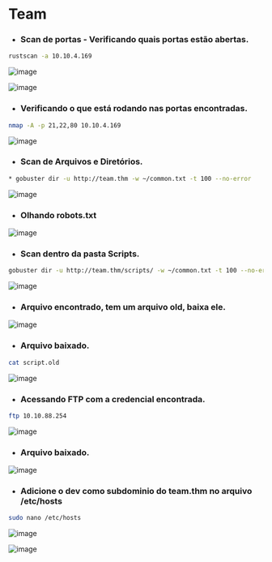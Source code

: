# Team

* ### Scan de portas - Verificando quais portas estão abertas.

```bash
rustscan -a 10.10.4.169
```
![image](https://github.com/lufffe/Writeups/assets/90646635/0f01a0be-ebec-49ca-9224-1370ce6dc092)

![image](https://github.com/lufffe/Writeups/assets/90646635/f0c398da-9363-41d6-b6f3-73989400afae)

* ### Verificando o que está rodando nas portas encontradas.
```bash
nmap -A -p 21,22,80 10.10.4.169
```
![image](https://github.com/lufffe/Writeups/assets/90646635/9c6a0cee-6596-415b-9509-899b399ad85f)

* ###  Scan de Arquivos e Diretórios.
```bash
* gobuster dir -u http://team.thm -w ~/common.txt -t 100 --no-error
```
![image](https://github.com/lufffe/Writeups/assets/90646635/60f5f9bd-bd6a-49d2-9e14-999e01b389e8)

* ###  Olhando robots.txt
![image](https://github.com/lufffe/Writeups/assets/90646635/541242b1-9762-4ceb-80a4-13f9e0698252)

* ###  Scan dentro da pasta Scripts.
```bash
gobuster dir -u http://team.thm/scripts/ -w ~/common.txt -t 100 --no-error -x php,html,txt,sh,bkp
```
![image](https://github.com/lufffe/Writeups/assets/90646635/e7c055fa-771a-45a2-b78d-028586aceb60)

* ###  Arquivo encontrado, tem um arquivo old, baixa ele.
![image](https://github.com/lufffe/Writeups/assets/90646635/41aed1cb-b238-4638-b2e0-203af14cf7c5)

* ### Arquivo baixado.
```bash
cat script.old
```
![image](https://github.com/lufffe/Writeups/assets/90646635/17477240-6d7e-4214-9113-6f2968c808cb)

* ### Acessando FTP com a credencial encontrada.
```bash
ftp 10.10.88.254
```
![image](https://github.com/lufffe/Writeups/assets/90646635/606bbafa-17e4-4ac2-9ae3-25c15ac52f76)

* ### Arquivo baixado.
![image](https://github.com/lufffe/Writeups/assets/90646635/faba2a30-b04c-40b8-9cf5-b793fecfd3f3)

* ### Adicione o dev como subdominio do team.thm no arquivo /etc/hosts
```bash
sudo nano /etc/hosts
```
![image](https://github.com/lufffe/Writeups/assets/90646635/8a0ce28e-424d-4085-b06b-64debe527656)



![image](https://github.com/lufffe/Writeups/assets/90646635/1b5a3921-c55e-41da-8b4d-deb0ef39c18c)


 
